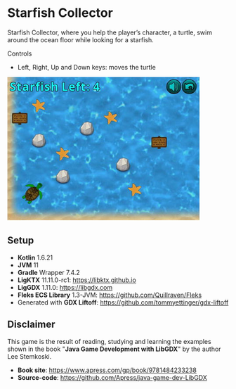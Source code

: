 # Starfish Collector

Starfish Collector, where you help the player’s character, a turtle, swim around the ocean floor while looking for a starfish.

Controls

- Left, Right, Up and Down keys: moves the turtle

![alt text](starfishcollector-screeshot.png "Starfish Collector")

## Setup

- **Kotlin** 1.6.21
- **JVM** 11
- **Gradle** Wrapper 7.4.2
- **LigKTX** 11.11.0-rc1: https://libktx.github.io
- **LigGDX** 1.11.0: https://libgdx.com
- **Fleks ECS Library** 1.3-JVM: https://github.com/Quillraven/Fleks
- Generated with **GDX Liftoff**: https://github.com/tommyettinger/gdx-liftoff

## Disclaimer

This game is the result of reading, studying and learning the examples shown in the book "**Java Game Development with LibGDX**" by the author Lee Stemkoski.

- **Book site**: https://www.apress.com/gp/book/9781484233238
- **Source-code**: https://github.com/Apress/java-game-dev-LibGDX

